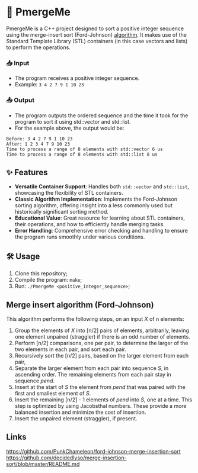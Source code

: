 # 📁 PmergeMe

PmergeMe is a C++ project designed to sort a positive integer sequence using the merge-insert sort (Ford-Johnson) [algorithm](https://en.wikipedia.org/wiki/Merge-insertion_sort). 
It makes use of the Standard Template Library (STL) containers (in this case vectors and lists) to perform the operations.

### 📥 Input
- The program receives a positive integer sequence.
- Example: `3 4 2 7 9 1 10 23`

### 📤 Output
- The program outputs the ordered sequence and the time it took for the program to sort it using std::vector and std::list.
- For the example above, the output would be: 
```
Before: 3 4 2 7 9 1 10 23 
After: 1 2 3 4 7 9 10 23 
Time to process a range of 8 elements with std::vector 6 us
Time to process a range of 8 elements with std::list 8 us
```

## ✨ Features

- **Versatile Container Support**: Handles both `std::vector` and `std::list`, showcasing the flexibility of STL containers.
- **Classic Algorithm Implementation**: Implements the Ford-Johnson sorting algorithm, offering insight into a less commonly used but historically significant sorting method.
- **Educational Value**: Great resource for learning about STL containers, their operations, and how to efficiently handle merging tasks.
- **Error Handling**: Comprehensive error checking and handling to ensure the program runs smoothly under various conditions.

## 🛠️ Usage

1. Clone this repository;
2. Compile the program: `make`;
3. Run: `./PmergeMe <positive_integer_sequence>`;

## Merge insert algorithm (Ford-Johnson)
This algorithm performs the following steps, on an input *X* of n elements:

1. Group the elements of *X* into [n/2] pairs of elements, arbitrarily, leaving one element unpaired (straggler) if there is an odd number of elements.
2. Perform [n/2] comparisons, one per pair, to determine the larger of the two elements in each pair, and sort each pair.
3. Recursively sort the [n/2] pairs, based on the larger element from each pair, 
4. Separate the larger element from each pair into sequence *S*, in ascending order. The remaining elements from each pair stay in sequence *pend*.
5. Insert at the start of *S* the element from *pend* that was paired with the first and smallest element of *S*.
6. Insert the remaining [n/2] - 1 elements of *pend* into *S*, one at a time. This step is optimized by using Jacobsthal numbers. These provide a more balanced insertion and minimize the cost of insertion.
7. Insert the unpaired element (straggler), if present.

## Links
https://github.com/PunkChameleon/ford-johnson-merge-insertion-sort
https://github.com/decidedlyso/merge-insertion-sort/blob/master/README.md
